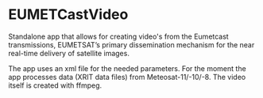 EUMETCastVideo
==============

Standalone app that allows for creating video's from the Eumetcast transmissions, EUMETSAT’s primary dissemination mechanism for the near real-time delivery of satellite images.

The app uses an xml file for the needed parameters.
For the moment the app processes data (XRIT data files) from Meteosat-11/-10/-8.
The video itself is created with ffmpeg.

